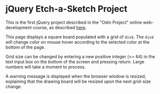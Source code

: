 # jQuery Etch-a-Sketch Project

This is the first jQuery project described in the "Odin Project" online web-development course, 
as described [here](http://www.theodinproject.com/courses/web-development-101/lessons/javascript-and-jquery).

This page displays a square board populated with a grid of `div`s. The `div`s will 
change color on mouse hover according to the selected color at the bottom of the page.

Grid size can be changed by entering a new positive integer (<= 64) in the text input box 
on the bottom of the screen and pressing return. Large numbers will take a moment to process.

A warning message is displayed when the browser window is resized, explaining that the drawing board will
be resized upon the next grid-size change.
